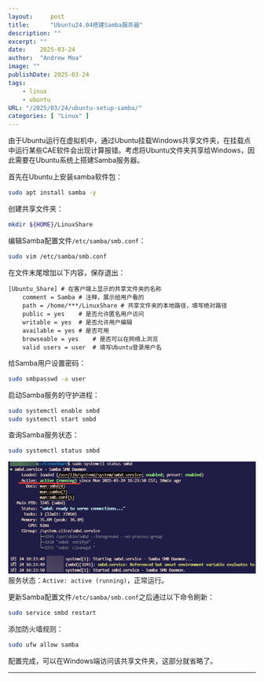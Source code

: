 ```yaml
---
layout:     post
title:      "Ubuntu24.04搭建Samba服务器"
description: ""
excerpt: ""
date:    2025-03-24
author:  "Andrew Moa"
image: ""
publishDate: 2025-03-24
tags:
    - linux
    - ubuntu
URL: "/2025/03/24/ubuntu-setup-samba/"
categories: [ "Linux" ]    
---
```


由于Ubuntu运行在虚拟机中，通过Ubuntu挂载Windows共享文件夹，在挂载点中运行某些CAE软件会出现计算报错。考虑将Ubuntu文件夹共享给Windows，因此需要在Ubuntu系统上搭建Samba服务器。

首先在Ubuntu上安装samba软件包：
```Bash
sudo apt install samba -y
```

创建共享文件夹：
```Bash
mkdir ${HOME}/LinuxShare
```

编辑Samba配置文件`/etc/samba/smb.conf`：
```Bash
sudo vim /etc/samba/smb.conf
```

在文件末尾增加以下内容，保存退出：
```Text
[Ubuntu_Share] # 在客户端上显示的共享文件夹的名称
    comment = Samba	# 注释，展示给用户看的
    path = /home/***/LinuxShare	# 共享文件夹的本地路径，填写绝对路径
    public = yes	# 是否允许匿名用户访问
    writable = yes	# 是否允许用户编辑
    available = yes	# 是否可用
    browseable = yes	# 是否可以在网络上浏览
    valid users = user	# 填写Ubuntu登录用户名	
```

给Samba用户设置密码：
```Bash
sudo smbpasswd -a user
```

启动Samba服务的守护进程：
```Bash
sudo systemctl enable smbd
sudo systemctl start smbd
```

查询Samba服务状态：
```Bash
sudo systemctl status smbd
```

![43d6c0a3f978558be05ab8832d33eff8.png](/docs/img/_resources/43d6c0a3f978558be05ab8832d33eff8.png)
服务状态：`Active: active (running)`，正常运行。

更新Samba配置文件`/etc/samba/smb.conf`之后通过以下命令刷新：
```Bash
sudo service smbd restart 
```

添加防火墙规则：
```Bash
sudo ufw allow samba
```

配置完成，可以在Windows端访问该共享文件夹，这部分就省略了。

---
